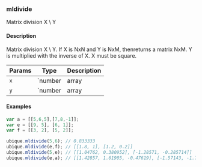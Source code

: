 ### mldivide
Matrix division X \ Y


#### Description

Matrix division X \ Y. If X is NxN and Y is NxM, thenreturns a matrix NxM. Y is multiplied with the inverse of X. X must be square.


|Params|Type|Description
|---------|----|-----------
|`x` | `number|array|matrix` | number or array of values
|`y` | `number|array|matrix` | number or array of values


#### Examples

```js
var a = [[5,6,5],[7,8,-1]];
var e = [[9, 5], [6, 1]];
var f = [[3, 2], [5, 2]];

ubique.mldivide(5,6); // 0.833333
ubique.mldivide(e,f); // [[1.8, 1], [1.2, 0.2]]
ubique.mldivide(5,e); // [[1.04762, 0.380952], [-1.28571, -0.285714]]
ubique.mldivide(e,a); // [[1.42857, 1.61905, -0.47619], [-1.57143, -1.71429, 1.85714]]
```

